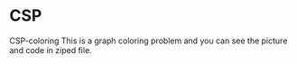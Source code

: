 # CSP
CSP-coloring
This is a graph coloring problem
and you can see the picture and code in ziped file.
